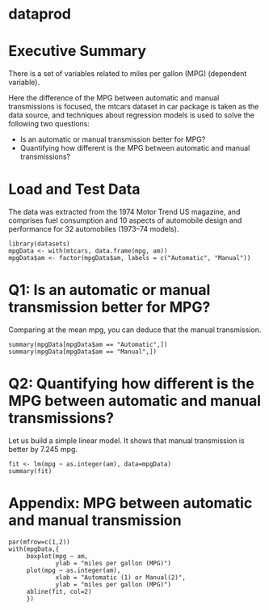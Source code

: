 # dataprod

Executive Summary
========================================================

There is a set of variables related to miles per gallon (MPG) (dependent variable).

Here the difference of the MPG between automatic and manual transmissions is focused, the mtcars dataset in car package is taken as the data source, and techniques about regression models is used to solve the following two questions:

- Is an automatic or manual transmission better for MPG?
- Quantifying how different is the MPG between automatic and manual transmissions?

Load and Test Data
========================================================
The data was extracted from the 1974 Motor Trend US magazine, and comprises fuel consumption and 10 aspects of automobile design and performance for 32 automobiles (1973–74 models).

```{r}
library(datasets)
mpgData <- with(mtcars, data.frame(mpg, am))
mpgData$am <- factor(mpgData$am, labels = c("Automatic", "Manual"))
```

Q1: Is an automatic or manual transmission better for MPG?
========================================================

Comparing at the mean mpg, you can deduce that the manual transmission.
```{r, echo=TRUE}
summary(mpgData[mpgData$am == "Automatic",])
summary(mpgData[mpgData$am == "Manual",])
```

Q2: Quantifying how different is the MPG between automatic and manual transmissions?
====================================================================================

Let us build a simple linear model. It shows that manual transmission is better by 7.245 mpg.
```{r, echo=TRUE}
fit <- lm(mpg ~ as.integer(am), data=mpgData)
summary(fit)
```

Appendix: MPG between automatic and manual transmission
=======================================================

```{r, echo=TRUE}
par(mfrow=c(1,2))
with(mpgData,{
     boxplot(mpg ~ am, 
             ylab = "miles per gallon (MPG)")
     plot(mpg ~ as.integer(am),
             xlab = "Automatic (1) or Manual(2)",
             ylab = "miles per gallon (MPG)")
     abline(fit, col=2)
     })
```

